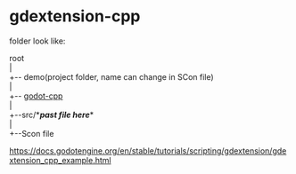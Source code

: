 # gdextension-cpp


folder look like:

root  \
|\
+-- demo(project folder, name can change in SCon file)\
|\
+-- [godot-cpp](https://github.com/godotengine/godot-cpp)\
|\
+--src/\****past file here***\*\
|\
+--Scon file


https://docs.godotengine.org/en/stable/tutorials/scripting/gdextension/gdextension_cpp_example.html
